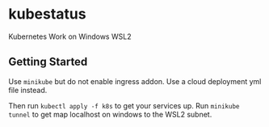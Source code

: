 # kubestatus
Kubernetes Work on Windows WSL2

## Getting Started

Use `minikube` but do not enable ingress addon. Use a cloud deployment yml file instead.

Then run `kubectl apply -f k8s` to get your services up. Run `minikube tunnel` to get map localhost on windows to the WSL2 subnet.